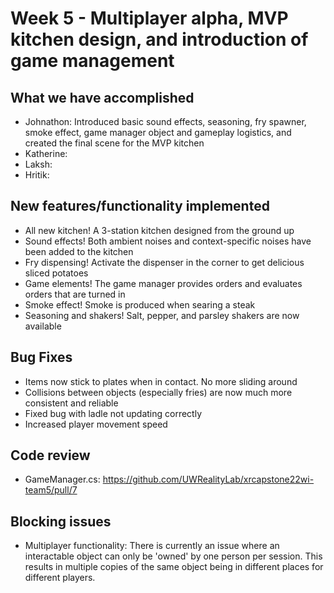 # Week 5 - Multiplayer alpha, MVP kitchen design, and introduction of game management

## What we have accomplished

- Johnathon:  Introduced basic sound effects, seasoning, fry spawner, smoke effect, game manager object and gameplay logistics, and created the final scene for the MVP kitchen
- Katherine: 
- Laksh: 
- Hritik: 

## New features/functionality implemented
-	All new kitchen! A 3-station kitchen designed from the ground up
-	Sound effects! Both ambient noises and context-specific noises have been added to the kitchen
-	Fry dispensing! Activate the dispenser in the corner to get delicious sliced potatoes
-	Game elements! The game manager provides orders and evaluates orders that are turned in
-	Smoke effect! Smoke is produced when searing a steak
-	Seasoning and shakers! Salt, pepper, and parsley shakers are now available

## Bug Fixes
-	Items now stick to plates when in contact. No more sliding around
-	Collisions between objects (especially fries) are now much more consistent and reliable
-	Fixed bug with ladle not updating correctly
-	Increased player movement speed

## Code review
- GameManager.cs: https://github.com/UWRealityLab/xrcapstone22wi-team5/pull/7
## Blocking issues

- Multiplayer functionality: There is currently an issue where an interactable object can only be 'owned' by one person per session. This results in multiple copies of the same object being in different places for different players.
